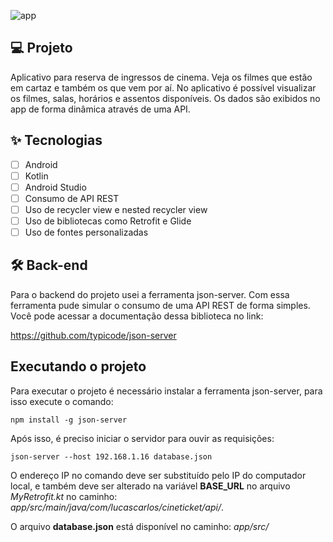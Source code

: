 ![app](https://user-images.githubusercontent.com/59378841/150705920-2a6fc1a8-a62a-4197-a55c-faacb677f82d.gif)

## 💻 Projeto
Aplicativo para reserva de ingressos de cinema. Veja os filmes que estão em cartaz e também os que vem por aí. No aplicativo é possível visualizar os filmes, salas, horários e assentos disponíveis. Os dados são exibidos no app de forma dinâmica através de uma API.

## ✨ Tecnologias

-   [ ] Android
-   [ ] Kotlin
-   [ ] Android Studio
-   [ ] Consumo de API REST
-   [ ] Uso de recycler view e nested recycler view
-   [ ] Uso de bibliotecas como Retrofit e Glide
-   [ ] Uso de fontes personalizadas

## :hammer_and_wrench: Back-end
Para o backend do projeto usei a ferramenta json-server. Com essa ferramenta pude simular o consumo de uma API REST de forma simples. Você pode acessar a documentação dessa biblioteca no link:

https://github.com/typicode/json-server
## Executando o projeto
Para executar o projeto é necessário instalar a ferramenta json-server, para isso execute o comando:
```
npm install -g json-server
```
Após isso, é preciso iniciar o servidor para ouvir as requisições:
```
json-server --host 192.168.1.16 database.json
```
O endereço IP no comando deve ser substituído pelo IP do computador local, e também deve ser alterado na variável **BASE_URL** no arquivo *MyRetrofit.kt* no  caminho: *app/src/main/java/com/lucascarlos/cineticket/api/*.

O arquivo **database.json** está disponível no caminho: *app/src/*
